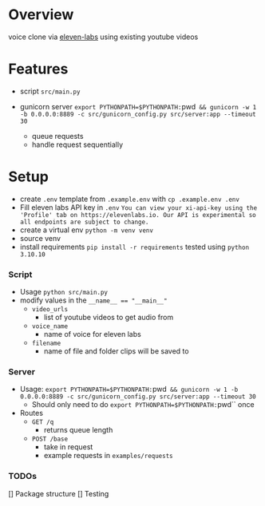 # Overview

voice clone via [eleven-labs](https://elevenlabs.io/) using existing youtube videos

# Features
- script `src/main.py` 

- gunicorn server `export PYTHONPATH=$PYTHONPATH:`pwd` && gunicorn -w 1 -b 0.0.0.0:8889 -c src/gunicorn_config.py src/server:app --timeout 30`
    - queue requests
    - handle request sequentially

# Setup

- create `.env` template from `.example.env` with `cp .example.env .env`
- Fill eleven labs API key in `.env`
`You can view your xi-api-key using the 'Profile' tab on https://elevenlabs.io. Our API is experimental so all endpoints are subject to change.`
- create a virtual env `python -m venv venv`
- source venv
- install requirements `pip install -r requirements` tested using `python 3.10.10`

### Script
- Usage `python src/main.py`
- modify values in the `__name__ == "__main__"`
    - `video_urls` 
        - list of youtube videos to get audio from
    - `voice_name`
        - name of voice for eleven labs
    - `filename`
        - name of file and folder clips will be saved to

### Server
- Usage: `export PYTHONPATH=$PYTHONPATH:`pwd` && gunicorn -w 1 -b 0.0.0.0:8889 -c src/gunicorn_config.py src/server:app --timeout 30`
    - Should only need to do `export PYTHONPATH=$PYTHONPATH:`pwd`` once
- Routes
    - `GET /q`
        - returns queue length
    - `POST /base`
        - take in request
        - example requests in `examples/requests`

### TODOs
[] Package structure
[] Testing

